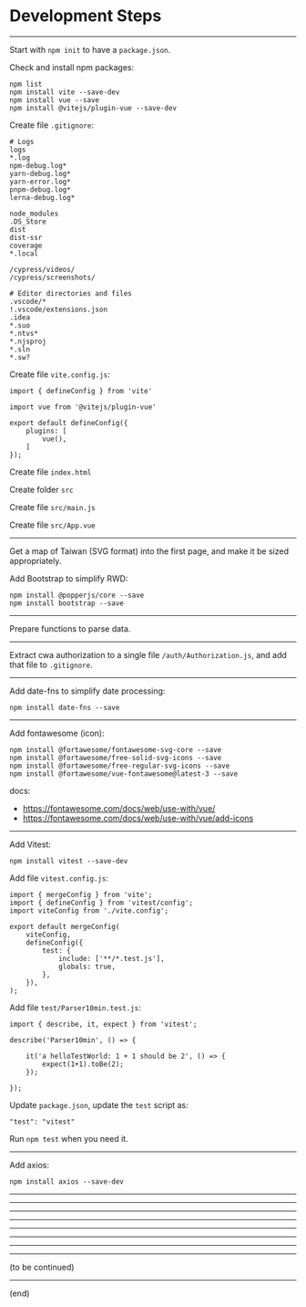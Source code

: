 
# Development Steps

------------------------------------------------------------

Start with `npm init` to have a `package.json`.

Check and install npm packages:

```
npm list
npm install vite --save-dev
npm install vue --save
npm install @vitejs/plugin-vue --save-dev
```

Create file `.gitignore`:

```
# Logs
logs
*.log
npm-debug.log*
yarn-debug.log*
yarn-error.log*
pnpm-debug.log*
lerna-debug.log*

node_modules
.DS_Store
dist
dist-ssr
coverage
*.local

/cypress/videos/
/cypress/screenshots/

# Editor directories and files
.vscode/*
!.vscode/extensions.json
.idea
*.suo
*.ntvs*
*.njsproj
*.sln
*.sw?
```

Create file `vite.config.js`:

```
import { defineConfig } from 'vite'

import vue from '@vitejs/plugin-vue'

export default defineConfig({
	plugins: [
		vue(),
	]
});
```

Create file `index.html`

Create folder `src`

Create file `src/main.js`

Create file `src/App.vue`

------------------------------------------------------------

Get a map of Taiwan (SVG format) into the first page, and make it be sized appropriately.

Add Bootstrap to simplify RWD:

```
npm install @popperjs/core --save
npm install bootstrap --save
```

------------------------------------------------------------

Prepare functions to parse data.

------------------------------------------------------------

Extract cwa authorization to a single file `/auth/Authorization.js`, and add that file to `.gitignore`.

------------------------------------------------------------

Add date-fns to simplify date processing:

```
npm install date-fns --save
```

------------------------------------------------------------

Add fontawesome (icon):

```
npm install @fortawesome/fontawesome-svg-core --save
npm install @fortawesome/free-solid-svg-icons --save
npm install @fortawesome/free-regular-svg-icons --save
npm install @fortawesome/vue-fontawesome@latest-3 --save
```

docs:
*	https://fontawesome.com/docs/web/use-with/vue/
*	https://fontawesome.com/docs/web/use-with/vue/add-icons

------------------------------------------------------------

Add Vitest:

```
npm install vitest --save-dev
```

Add file `vitest.config.js`:

```
import { mergeConfig } from 'vite';
import { defineConfig } from 'vitest/config';
import viteConfig from './vite.config';

export default mergeConfig(
	viteConfig,
	defineConfig({
		test: {
			include: ['**/*.test.js'],
			globals: true,
		},
	}),
);
```

Add file `test/Parser10min.test.js`:

```
import { describe, it, expect } from 'vitest';

describe('Parser10min', () => {

	it('a helloTestWorld: 1 + 1 should be 2', () => {
		expect(1+1).toBe(2);
	});
	
});
```

Update `package.json`, update the `test` script as:

```
"test": "vitest"
```

Run `npm test` when you need it.


------------------------------------------------------------

Add axios:

```
npm install axios --save-dev
```

------------------------------------------------------------
------------------------------------------------------------
------------------------------------------------------------
------------------------------------------------------------
------------------------------------------------------------
------------------------------------------------------------
------------------------------------------------------------
------------------------------------------------------------

(to be continued)

------------------------------------------------------------
(end)


